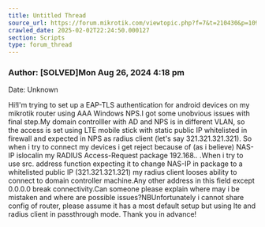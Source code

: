 ```yaml
---
title: Untitled Thread
source_url: https://forum.mikrotik.com/viewtopic.php?f=7&t=210430&p=1093355#p1093355
crawled_date: 2025-02-02T22:24:50.000127
section: Scripts
type: forum_thread
---
```


### Author: [SOLVED]Mon Aug 26, 2024 4:18 pm
Date: Unknown

Hi!I'm trying to set up a EAP-TLS authentication for android devices on my mikrotik router using AAA Windows NPS.I got some unobvious issues with final step.My domain controlller with AD and NPS is in different VLAN, so the access is set using LTE mobile stick with static public IP whitelisted in firewall and expected in NPS as radius client (let's say 321.321.321.321). So when i try to connect my devices i get reject because of (as i believe) NAS-IP islocalin my RADIUS Access-Request package 192.168.*.* .When i try to use src. address function expecting it to change NAS-IP in package to a whitelisted public IP (321.321.321.321) my radius client looses ability to connect to domain controller machine.Any other address in this field except 0.0.0.0 break connectivity.Can someone please explain where may i be mistaken and where are possible issues?NBUnfortunately i cannot share config of router, please assume it has a most default setup but using lte and radius client in passthrough mode. Thank you in advance!

